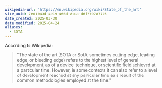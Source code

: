 ```yaml
---
wikipedia-url: 'https://en.wikipedia.org/wiki/State_of_the_art'
site_uuid: 7e01043d-4e19-466d-8cca-d6f779787795
date_created: 2025-03-30
date_modified: 2025-04-24
aliases:
  - SOTA
---
```


According to Wikipedia:
>"The state of the art (SOTA or SotA, sometimes cutting edge, leading edge, or bleeding edge) refers to the highest level of general development, as of a device, technique, or scientific field achieved at a particular time. However, in some contexts it can also refer to a level of development reached at any particular time as a result of the common methodologies employed at the time."

